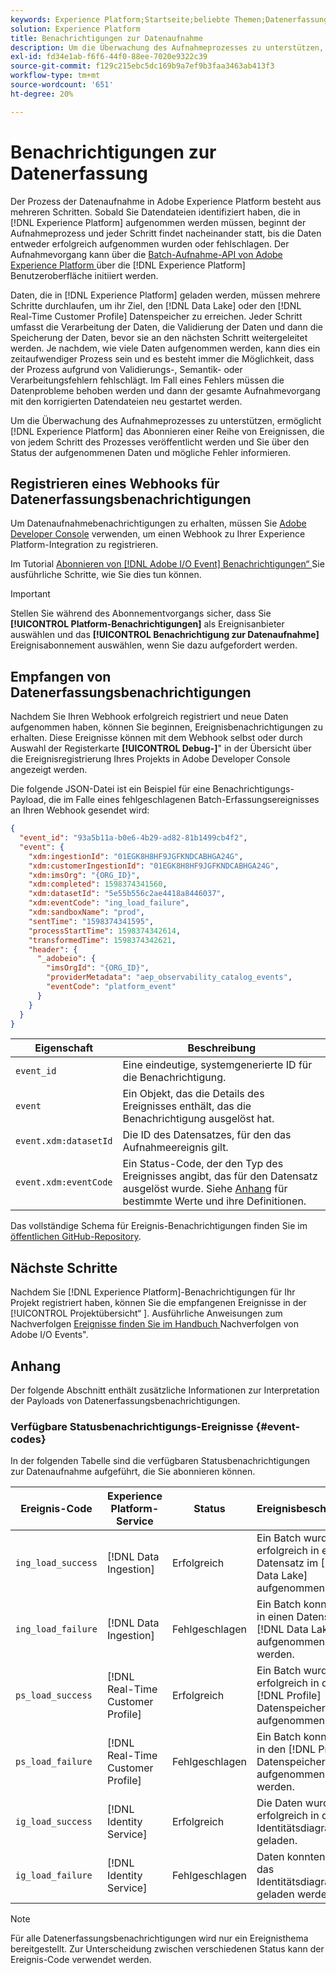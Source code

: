 ```yaml
---
keywords: Experience Platform;Startseite;beliebte Themen;Datenerfassungsbenachrichtigungen;Benachrichtigungen;Abonnierenereignisse;Datenerfassungsstatusereignisse;Statusereignisse;abonnieren;Statusbenachrichtigungen;
solution: Experience Platform
title: Benachrichtigungen zur Datenaufnahme
description: Um die Überwachung des Aufnahmeprozesses zu unterstützen, ermöglicht Adobe Experience Platform das Abonnieren einer Reihe von Ereignissen, die von jedem Schritt des Prozesses veröffentlicht werden und Sie über den Status der aufgenommenen Daten und mögliche Fehler informieren.
exl-id: fd34e1ab-f6f6-44f0-88ee-7020e9322c39
source-git-commit: f129c215ebc5dc169b9a7ef9b3faa3463ab413f3
workflow-type: tm+mt
source-wordcount: '651'
ht-degree: 20%

---
```


# Benachrichtigungen zur Datenerfassung

Der Prozess der Datenaufnahme in Adobe Experience Platform besteht aus mehreren Schritten. Sobald Sie Datendateien identifiziert haben, die in [!DNL Experience Platform] aufgenommen werden müssen, beginnt der Aufnahmeprozess und jeder Schritt findet nacheinander statt, bis die Daten entweder erfolgreich aufgenommen wurden oder fehlschlagen. Der Aufnahmevorgang kann über die [Batch-Aufnahme-API von Adobe Experience Platform ](https://developer.adobe.com/experience-platform-apis/references/batch-ingestion/) über die [!DNL Experience Platform] Benutzeroberfläche initiiert werden.

Daten, die in [!DNL Experience Platform] geladen werden, müssen mehrere Schritte durchlaufen, um ihr Ziel, den [!DNL Data Lake] oder den [!DNL Real-Time Customer Profile] Datenspeicher zu erreichen. Jeder Schritt umfasst die Verarbeitung der Daten, die Validierung der Daten und dann die Speicherung der Daten, bevor sie an den nächsten Schritt weitergeleitet werden. Je nachdem, wie viele Daten aufgenommen werden, kann dies ein zeitaufwendiger Prozess sein und es besteht immer die Möglichkeit, dass der Prozess aufgrund von Validierungs-, Semantik- oder Verarbeitungsfehlern fehlschlägt. Im Fall eines Fehlers müssen die Datenprobleme behoben werden und dann der gesamte Aufnahmevorgang mit den korrigierten Datendateien neu gestartet werden.

Um die Überwachung des Aufnahmeprozesses zu unterstützen, ermöglicht [!DNL Experience Platform] das Abonnieren einer Reihe von Ereignissen, die von jedem Schritt des Prozesses veröffentlicht werden und Sie über den Status der aufgenommenen Daten und mögliche Fehler informieren.

## Registrieren eines Webhooks für Datenerfassungsbenachrichtigungen

Um Datenaufnahmebenachrichtigungen zu erhalten, müssen Sie [Adobe Developer Console](https://www.adobe.com/go/devs_console_ui) verwenden, um einen Webhook zu Ihrer Experience Platform-Integration zu registrieren.

Im Tutorial [Abonnieren von [!DNL Adobe I/O Event] Benachrichtigungen“ ](../../observability/alerts/subscribe.md) Sie ausführliche Schritte, wie Sie dies tun können.

>[!IMPORTANT]
>
>Stellen Sie während des Abonnementvorgangs sicher, dass Sie **[!UICONTROL Platform-Benachrichtigungen]** als Ereignisanbieter auswählen und das **[!UICONTROL Benachrichtigung zur Datenaufnahme]** Ereignisabonnement auswählen, wenn Sie dazu aufgefordert werden.

## Empfangen von Datenerfassungsbenachrichtigungen

Nachdem Sie Ihren Webhook erfolgreich registriert und neue Daten aufgenommen haben, können Sie beginnen, Ereignisbenachrichtigungen zu erhalten. Diese Ereignisse können mit dem Webhook selbst oder durch Auswahl der Registerkarte **[!UICONTROL Debug-]**&quot; in der Übersicht über die Ereignisregistrierung Ihres Projekts in Adobe Developer Console angezeigt werden.

Die folgende JSON-Datei ist ein Beispiel für eine Benachrichtigungs-Payload, die im Falle eines fehlgeschlagenen Batch-Erfassungsereignisses an Ihren Webhook gesendet wird:

```json
{
  "event_id": "93a5b11a-b0e6-4b29-ad82-81b1499cb4f2",
  "event": {
    "xdm:ingestionId": "01EGK8H8HF9JGFKNDCABHGA24G",
    "xdm:customerIngestionId": "01EGK8H8HF9JGFKNDCABHGA24G",
    "xdm:imsOrg": "{ORG_ID}",
    "xdm:completed": 1598374341560,
    "xdm:datasetId": "5e55b556c2ae4418a8446037",
    "xdm:eventCode": "ing_load_failure",
    "xdm:sandboxName": "prod",
    "sentTime": "1598374341595",
    "processStartTime": 1598374342614,
    "transformedTime": 1598374342621,
    "header": {
      "_adobeio": {
        "imsOrgId": "{ORG_ID}",
        "providerMetadata": "aep_observability_catalog_events",
        "eventCode": "platform_event"
      }
    }
  }
}
```

| Eigenschaft | Beschreibung |
| --- | --- |
| `event_id` | Eine eindeutige, systemgenerierte ID für die Benachrichtigung. |
| `event` | Ein Objekt, das die Details des Ereignisses enthält, das die Benachrichtigung ausgelöst hat. |
| `event.xdm:datasetId` | Die ID des Datensatzes, für den das Aufnahmeereignis gilt. |
| `event.xdm:eventCode` | Ein Status-Code, der den Typ des Ereignisses angibt, das für den Datensatz ausgelöst wurde. Siehe [Anhang](#event-codes) für bestimmte Werte und ihre Definitionen. |

Das vollständige Schema für Ereignis-Benachrichtigungen finden Sie im [öffentlichen GitHub-Repository](https://github.com/adobe/xdm/blob/master/schemas/notifications/ingestion.schema.json).

## Nächste Schritte

Nachdem Sie [!DNL Experience Platform]-Benachrichtigungen für Ihr Projekt registriert haben, können Sie die empfangenen Ereignisse in der [!UICONTROL Projektübersicht“ ]. Ausführliche Anweisungen zum Nachverfolgen [ Ereignisse finden Sie im Handbuch ](https://www.adobe.io/apis/experienceplatform/events/docs.html#!adobedocs/adobeio-events/master/support/tracing.md)Nachverfolgen von Adobe I/O Events&quot;.

## Anhang

Der folgende Abschnitt enthält zusätzliche Informationen zur Interpretation der Payloads von Datenerfassungsbenachrichtigungen.

### Verfügbare Statusbenachrichtigungs-Ereignisse {#event-codes}

In der folgenden Tabelle sind die verfügbaren Statusbenachrichtigungen zur Datenaufnahme aufgeführt, die Sie abonnieren können.

| Ereignis-Code | Experience Platform-Service | Status | Ereignisbeschreibung |
| --- | ---------------- | ------ | ----------------- |
| `ing_load_success` | [!DNL Data Ingestion] | Erfolgreich | Ein Batch wurde erfolgreich in einen Datensatz im [!DNL Data Lake] aufgenommen. |
| `ing_load_failure` | [!DNL Data Ingestion] | Fehlgeschlagen | Ein Batch konnte nicht in einen Datensatz im [!DNL Data Lake] aufgenommen werden. |
| `ps_load_success` | [!DNL Real-Time Customer Profile] | Erfolgreich | Ein Batch wurde erfolgreich in den [!DNL Profile] Datenspeicher aufgenommen. |
| `ps_load_failure` | [!DNL Real-Time Customer Profile] | Fehlgeschlagen | Ein Batch konnte nicht in den [!DNL Profile]-Datenspeicher aufgenommen werden. |
| `ig_load_success` | [!DNL Identity Service] | Erfolgreich | Die Daten wurden erfolgreich in das Identitätsdiagramm geladen. |
| `ig_load_failure` | [!DNL Identity Service] | Fehlgeschlagen | Daten konnten nicht in das Identitätsdiagramm geladen werden. |

>[!NOTE]
>
>Für alle Datenerfassungsbenachrichtigungen wird nur ein Ereignisthema bereitgestellt. Zur Unterscheidung zwischen verschiedenen Status kann der Ereignis-Code verwendet werden.

